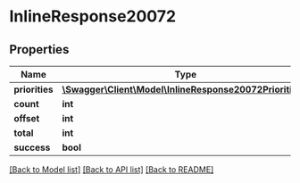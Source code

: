# InlineResponse20072

## Properties
Name | Type | Description | Notes
------------ | ------------- | ------------- | -------------
**priorities** | [**\Swagger\Client\Model\InlineResponse20072Priorities[]**](InlineResponse20072Priorities.md) |  | [optional] 
**count** | **int** |  | [optional] 
**offset** | **int** |  | [optional] 
**total** | **int** |  | [optional] 
**success** | **bool** |  | [optional] 

[[Back to Model list]](../../README.md#documentation-for-models) [[Back to API list]](../../README.md#documentation-for-api-endpoints) [[Back to README]](../../README.md)

